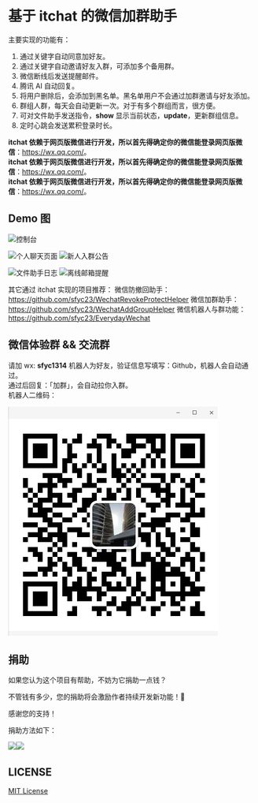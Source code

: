 # 基于 itchat 的微信加群助手

主要实现的功能有：

1. 通过关键字自动同意加好友。
2. 通过关键字自动邀请好友入群，可添加多个备用群。
3. 微信断线后发送提醒邮件。
4. 腾讯 AI 自动回复。
5. 将用户删除后，会添加到黑名单。黑名单用户不会通过加群邀请与好友添加。  
6. 群组人群，每天会自动更新一次。对于有多个群组而言，很方便。
7. 可对文件助手发送指令，**show** 显示当前状态，**update**，更新群组信息。
8. 定时心跳会发送累积登录时长。 

**itchat 依赖于网页版微信进行开发，所以首先得确定你的微信能登录网页版微信**：<https://wx.qq.com/>。  
**itchat 依赖于网页版微信进行开发，所以首先得确定你的微信能登录网页版微信**：<https://wx.qq.com/>。  
**itchat 依赖于网页版微信进行开发，所以首先得确定你的微信能登录网页版微信**：<https://wx.qq.com/>。

## Demo 图

![控制台](http://vlog.sfyc23.xyz/wechat_add_group/加群助手工作台.jpg)  

![个人聊天页面](http://vlog.sfyc23.xyz/wechat_add_group/个人聊天页面.jpg?imageView2/0/w/600/h/800)  ![新人入群公告](http://vlog.sfyc23.xyz/wechat_add_group/新人入群公告.jpg?imageView2/0/w/600/h/800)

![文件助手日志](http://vlog.sfyc23.xyz/wechat_add_group/用文件助手日志.jpg?imageView2/0/w/600/h/800)  ![离线邮箱提醒](http://vlog.sfyc23.xyz/wechat_add_group/离线邮箱提醒.jpg?imageView2/0/w/600/h/800)

其它通过 itchat 实现的项目推荐：
微信防撤回助手：https://github.com/sfyc23/WechatRevokeProtectHelper
微信加群助手：https://github.com/sfyc23/WechatAddGroupHelper
微信机器人与群功能：https://github.com/sfyc23/EverydayWechat

## 微信体验群 && 交流群
请加 wx: **sfyc1314** 机器人为好友，验证信息写填写：Github，机器人会自动通过。  
通过后回复：「加群」，会自动拉你入群。  
机器人二维码： 

![微信交流群](https://raw.githubusercontent.com/sfyc23/image/master/vlog/20190614125724.png)  

## 捐助
如果您认为这个项目有帮助，不妨为它捐助一点钱？

不管钱有多少，您的捐助将会激励作者持续开发新功能！🎉

感谢您的支持！

捐助方法如下：

![](http://vlog.sfyc23.xyz/wechat_everyday/donation_wechat.png?imageView2/0/w/300/h/300)![](http://vlog.sfyc23.xyz/wechat_everyday/donation_alipay.png?imageView2/0/w/300/h/300)


## LICENSE
[MIT License](https://github.com/sfyc23/WechatAddGroupHelper/blob/master/LICENSE)






